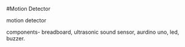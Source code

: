 #Motion Detector



motion detector

components- breadboard, ultrasonic sound sensor, aurdino uno, led, buzzer.


